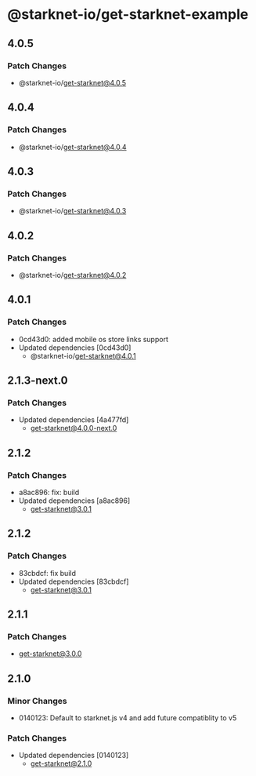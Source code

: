 # @starknet-io/get-starknet-example

## 4.0.5

### Patch Changes

- @starknet-io/get-starknet@4.0.5

## 4.0.4

### Patch Changes

- @starknet-io/get-starknet@4.0.4

## 4.0.3

### Patch Changes

- @starknet-io/get-starknet@4.0.3

## 4.0.2

### Patch Changes

- @starknet-io/get-starknet@4.0.2

## 4.0.1

### Patch Changes

- 0cd43d0: added mobile os store links support
- Updated dependencies [0cd43d0]
  - @starknet-io/get-starknet@4.0.1

## 2.1.3-next.0

### Patch Changes

- Updated dependencies [4a477fd]
  - get-starknet@4.0.0-next.0

## 2.1.2

### Patch Changes

- a8ac896: fix: build
- Updated dependencies [a8ac896]
  - get-starknet@3.0.1

## 2.1.2

### Patch Changes

- 83cbdcf: fix build
- Updated dependencies [83cbdcf]
  - get-starknet@3.0.1

## 2.1.1

### Patch Changes

- get-starknet@3.0.0

## 2.1.0

### Minor Changes

- 0140123: Default to starknet.js v4 and add future compatiblity to v5

### Patch Changes

- Updated dependencies [0140123]
  - get-starknet@2.1.0
